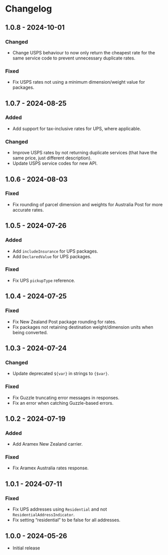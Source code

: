 # Changelog

## 1.0.8 - 2024-10-01

### Changed
- Change USPS behaviour to now only return the cheapest rate for the same service code to prevent unnecessary duplicate rates.

### Fixed
- Fix USPS rates not using a minimum dimension/weight value for packages.

## 1.0.7 - 2024-08-25

### Added
- Add support for tax-inclusive rates for UPS, where applicable.

### Changed
- Improve USPS rates by not returning duplicate services (that have the same price, just different description).
- Update USPS service codes for new API.

## 1.0.6 - 2024-08-03

### Fixed
- Fix rounding of parcel dimension and weights for Australia Post for more accurate rates.

## 1.0.5 - 2024-07-26

### Added
- Add `includeInsurance` for UPS packages.
- Add `DeclaredValue` for UPS packages.

### Fixed
- Fix UPS `pickupType` reference.

## 1.0.4 - 2024-07-25

### Fixed
- Fix New Zealand Post package rounding for rates.
- Fix packages not retaining destination weight/dimension units when being converted.

## 1.0.3 - 2024-07-24

### Changed
- Update deprecated `${var}` in strings to `{$var}`.

### Fixed
- Fix Guzzle truncating error messages in responses.
- Fix an error when catching Guzzle-based errors.

## 1.0.2 - 2024-07-19

### Added
- Add Aramex New Zealand carrier.

### Fixed
- Fix Aramex Australia rates response.

## 1.0.1 - 2024-07-11

### Fixed
- Fix UPS addresses using `Residential` and not `ResidentialAddressIndicator`.
- Fix setting “residential” to be false for all addresses.

## 1.0.0 - 2024-05-26

- Initial release